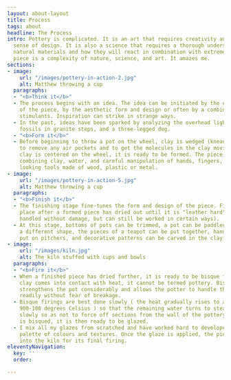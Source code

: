 ```yaml
---
layout: about-layout
title: Process
tags: about
headline: The Process
intro: Pottery is complicated. It is an art that requires creativity and a strong
  sense of design. It is also a science that requires a thorough understanding of
  natural materials and how they will react in combination with extreme heat. Each
  piece is a complexity of nature, science, and art. It amazes me.
sections:
- image:
    url: "/images/pottery-in-action-2.jpg"
    alt: Matthew throwing a cup
  paragraphs:
  - "<b>Think it</b>"
  - The process begins with an idea. The idea can be initiated by the end function
    of the piece, by the aesthetic form and design or often by a combination of these
    stimulants. Inspiration can strike in strange ways.
  - In the past, ideas have been sparked by analyzing the overhead lights on an airplane,
    fossils in granite steps, and a three-legged dog.
  - "<b>Form it</b>"
  - Before beginning to throw a pot on the wheel, clay is wedged (kneaded like dough)
    to remove any air pockets and to get the molecules in the clay moving. Once the
    clay is centered on the wheel, it is ready to be formed. The piece is formed by
    combining clay, water, and careful manipulation of hands, fingers, and some funny
    looking tools made of wood, plastic or metal.
- image:
    url: "/images/pottery-in-action-5.jpg"
    alt: Matthew throwing a cup
  paragraphs:
  - "<b>Finish it</b>"
  - The finishing stage fine-tunes the form and design of the piece. Finishing takes
    place after a formed piece has dried out until it is "leather hard". (It can be
    handled without damage, but can still be worked in certain ways).
  - At this stage, bottoms of pots can be trimmed, a pot can be paddled or bent into
    a different shape, the pieces of a teapot can be put together, handles can be
    put on pitchers, and decorative patterns can be carved in the clay.
- image:
    url: "/images/kiln.jpg"
    alt: The kiln stuffed with cups and bowls
  paragraphs:
  - "<b>Fire it</b>"
  - When a finished piece has dried further, it is ready to be bisque fired. Until
    clay comes into contact with heat, it cannot be termed pottery. Bisque firing
    strengthens the pot considerably and allows the potter to handle the pot more
    readily without fear of breakage.
  - Bisque firings are best done slowly ( the heat gradually rises to approximately
    900-100 degrees Celsius ) so that the remaining water turns to steam and escapes
    slowly so as not to force off sections from the wall of the pottery. When a piece
    is bisqued, it is then ready to be glazed.
  - I mix all my glazes from scratched and have worked hard to developed my own unique
    palette of colours and textures. Once the glaze is applied, the piece goes back
    into the kiln for its final firing.
eleventyNavigation:
  key: ''
  order: 

---
```

